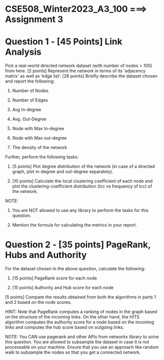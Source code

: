 # CSE508_Winter2023_A3_100 ===> Assignment 3


# Question 1 - [45 Points] Link Analysis

Pick a real-world directed network dataset (with number of nodes > 100) from here. [2 points] Represent the network in terms of its ‘adjacency matrix’ as well as ‘edge list’. [28 points] Briefly describe the dataset chosen and report the following:

1. Number of Nodes

2. Number of Edges

3. Avg In-degree

4. Avg. Out-Degree

5. Node with Max In-degree

6. Node with Max out-degree

7. The density of the network


Further, perform the following tasks:

1. [5 points] Plot degree distribution of the network (in case of a directed graph, plot in-degree and out-degree separately).

2. [10 points] Calculate the local clustering coefficient of each node and plot the clustering-coefficient distribution (lcc vs frequency of lcc) of the network.


NOTE:

1. You are NOT allowed to use any library to perform the tasks for this question.

2. Mention the formula for calculating the metrics in your report.




# Question 2 - [35 points] PageRank, Hubs and Authority

For the dataset chosen in the above question, calculate the following:

1. [15 points] PageRank score for each node

2. [15 points] Authority and Hub score for each node

[5 points] Compare the results obtained from both the algorithms in parts 1 and 2 based on the node scores.

HINT: Note that PageRank computes a ranking of nodes in the graph based on the structure of the incoming links. On the other hand, the HITS algorithm computes the authority score for a node based on the incoming links and computes the hub score based on outgoing links.

NOTE: You CAN use pagerank and other APIs from networkx library to solve this question. You are allowed to subsample the dataset in case it is not processable on your machine. Ensure that you use an approach like random walk to subsample the nodes so that you get a connected network.

